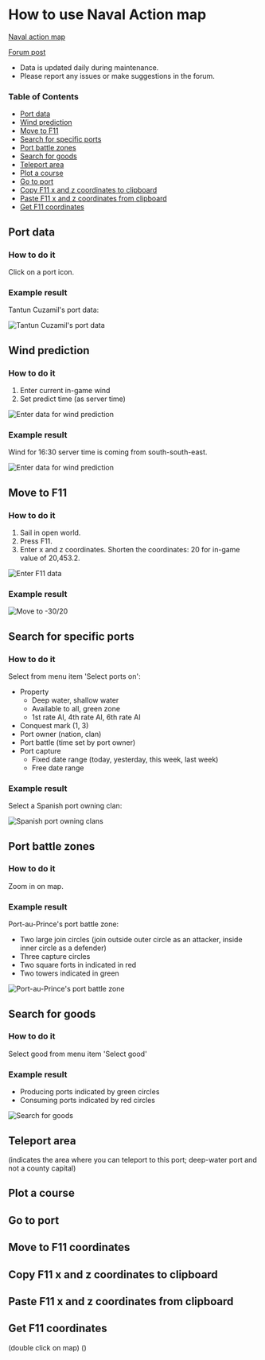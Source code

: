 # How to use Naval Action map

[Naval action map](https://na-map.netlify.com)

[Forum post](https://forum.game-labs.net/topic/23980-yet-another-map-naval-action-map/)

* Data is updated daily during maintenance.
* Please report any issues or make suggestions in the forum.


### Table of Contents
  * [Port data](#port-data)
  * [Wind prediction](#wind-prediction)
  * [Move to F11](#move-to-f11)
  * [Search for specific ports](#search-for-specific-ports)
  * [Port battle zones](#port-battle-zones)
  * [Search for goods](#search-for-goods)
  * [Teleport area](#teleport-area)
  * [Plot a course](#plot-a-course)
  * [Go to port](#go-to-port)
  * [Copy F11 x and z coordinates to clipboard](#copy-f11-x-and-z-coordinates-to-clipboard)
  * [Paste F11 x and z coordinates from clipboard](#paste-f11-x-and-z-coordinates-from-clipboard)
  * [Get F11 coordinates](#get-f11-coordinates)

## Port data
### How to do it
Click on a port icon.

### Example result
Tantun Cuzamil's port data:

![Tantun Cuzamil's port data](https://i.imgur.com/fpqSxJE.png?1)

## Wind prediction
### How to do it
1. Enter current in-game wind
2. Set predict time (as server time)

![Enter data for wind prediction](https://i.imgur.com/bPP9v9q.png?1)

### Example result
Wind for 16:30 server time is coming from south-south-east.

![Enter data for wind prediction](https://i.imgur.com/UHTQXpE.png?1)

## Move to F11
### How to do it
1. Sail in open world.
2. Press F11.
3. Enter x and z coordinates. Shorten the coordinates: 20 for in-game value of 20,453.2.

![Enter F11 data](https://i.imgur.com/nVe6HPa.png?1)

### Example result
![Move to -30/20](https://i.imgur.com/iEWtGL1.png?1)

## Search for specific ports
### How to do it
Select from menu item 'Select ports on':

* Property
  - Deep water, shallow water
  - Available to all, green zone
  - 1st rate AI, 4th rate AI, 6th rate AI
* Conquest mark (1, 3)
* Port owner (nation, clan)
* Port battle (time set by port owner)
* Port capture
  - Fixed date range (today, yesterday, this week, last week)
  - Free date range

### Example result
Select a Spanish port owning clan:

![Spanish port owning clans](https://i.imgur.com/3YxP0UI.png?1)

## Port battle zones

### How to do it
Zoom in on map.

### Example result
Port-au-Prince's port battle zone:
* Two large join circles (join outside outer circle as an attacker, inside inner circle as a defender)
* Three capture circles
* Two square forts in indicated in red
* Two towers indicated in green

![Port-au-Prince's port battle zone](https://i.imgur.com/WMmlTJz.png?2)

## Search for goods
### How to do it
Select good from menu item 'Select good'

### Example result
* Producing ports indicated by green circles
* Consuming ports indicated by red circles

![Search for goods](https://i.imgur.com/ZJoVEcU.png)

## Teleport area

(indicates the area where you can teleport to this port; deep-water port and not a county capital)

## Plot a course

## Go to port

## Move to F11 coordinates

## Copy F11 x and z coordinates to clipboard

## Paste F11 x and z coordinates from clipboard

## Get F11 coordinates

(double click on map)
()
